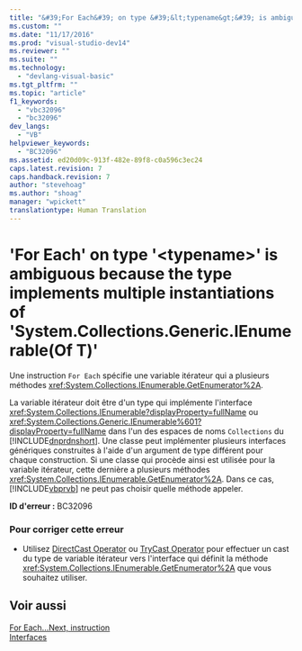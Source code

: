 ```yaml
---
title: "&#39;For Each&#39; on type &#39;&lt;typename&gt;&#39; is ambiguous because the type implements multiple instantiations of &#39;System.Collections.Generic.IEnumerable(Of T)&#39; | Microsoft Docs"
ms.custom: ""
ms.date: "11/17/2016"
ms.prod: "visual-studio-dev14"
ms.reviewer: ""
ms.suite: ""
ms.technology: 
  - "devlang-visual-basic"
ms.tgt_pltfrm: ""
ms.topic: "article"
f1_keywords: 
  - "vbc32096"
  - "bc32096"
dev_langs: 
  - "VB"
helpviewer_keywords: 
  - "BC32096"
ms.assetid: ed20d09c-913f-482e-89f8-c0a596c3ec24
caps.latest.revision: 7
caps.handback.revision: 7
author: "stevehoag"
ms.author: "shoag"
manager: "wpickett"
translationtype: Human Translation
---
```

# &#39;For Each&#39; on type &#39;&lt;typename&gt;&#39; is ambiguous because the type implements multiple instantiations of &#39;System.Collections.Generic.IEnumerable(Of T)&#39;
Une instruction `For Each` spécifie une variable itérateur qui a plusieurs méthodes <xref:System.Collections.IEnumerable.GetEnumerator%2A>.  
  
 La variable itérateur doit être d'un type qui implémente l'interface <xref:System.Collections.IEnumerable?displayProperty=fullName> ou <xref:System.Collections.Generic.IEnumerable%601?displayProperty=fullName> dans l'un des espaces de noms `Collections` du [!INCLUDE[dnprdnshort](../../../csharp/getting-started/includes/dnprdnshort_md.md)].  Une classe peut implémenter plusieurs interfaces génériques construites à l'aide d'un argument de type différent pour chaque construction.  Si une classe qui procède ainsi est utilisée pour la variable itérateur, cette dernière a plusieurs méthodes <xref:System.Collections.IEnumerable.GetEnumerator%2A>.  Dans ce cas, [!INCLUDE[vbprvb](../../../csharp/programming-guide/concepts/linq/includes/vbprvb_md.md)] ne peut pas choisir quelle méthode appeler.  
  
 **ID d'erreur :** BC32096  
  
### Pour corriger cette erreur  
  
-   Utilisez [DirectCast Operator](../../../visual-basic/language-reference/operators/directcast-operator.md) ou [TryCast Operator](../../../visual-basic/language-reference/operators/trycast-operator.md) pour effectuer un cast du type de variable itérateur vers l'interface qui définit la méthode <xref:System.Collections.IEnumerable.GetEnumerator%2A> que vous souhaitez utiliser.  
  
## Voir aussi  
 [For Each...Next, instruction](../../../visual-basic/language-reference/statements/for-each-next-statement.md)   
 [Interfaces](../../../visual-basic/programming-guide/language-features/interfaces/index.md)